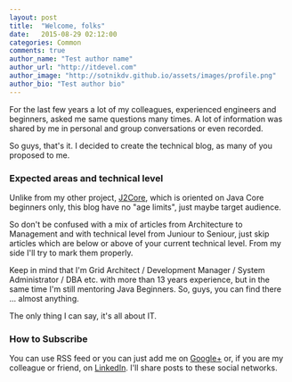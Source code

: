 ```yaml
---
layout: post
title:  "Welcome, folks"
date:   2015-08-29 02:12:00
categories: Common
comments: true
author_name: "Test author name"
author_url: "http://itdevel.com"
author_image: "http://sotnikdv.github.io/assets/images/profile.png"
author_bio: "Test author bio"
---
```


For the last few years a lot of my colleagues, experienced engineers and beginners, asked me same questions many times.
A lot of information was shared by me in personal and group conversations or even recorded.

So guys, that's it. I decided to create the technical blog, as many of you proposed to me.

### Expected areas and technical level

Unlike from my other project, [J2Core](https://j2core.com/), which is oriented on Java Core beginners only, this blog have no "age limits", just maybe target audience.

So don't be confused with a mix of articles from Architecture to Management and with technical level from Juniour to Seniour, just skip articles which are below or above of your current technical level. From my side I'll try to mark them properly.

Keep in mind that I'm Grid Architect / Development Manager / System Administrator / DBA etc. with more than 13 years experience, but in the same time I'm still mentoring Java Beginners. So, guys, you can find there ... almost anything.

The only thing I can say, it's all about IT.

### How to Subscribe

You can use RSS feed or you can just add me on [Google+](http://plus.google.com/109421189749606131821) or, if you are my colleague or friend, on [LinkedIn](https://www.linkedin.com/in/sotnikdv). I'll share posts to these social networks.